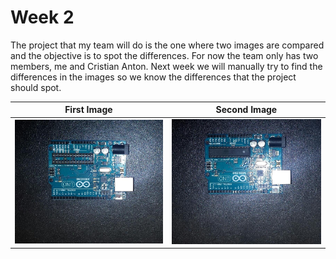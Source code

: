 # Week 2

The project that my team will do is the one where two images are compared and the objective is to spot the differences. For now the team only has two members, me and Cristian Anton. Next week we will manually try to find the differences in the images so we know the differences that the project should spot.

| First Image | Second Image |
| --- | --- |
| <img src="images/pcb1.jpg" width="300"> | <img src="images/pcb2.jpg" width="300"> |
